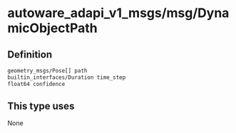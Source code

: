 <!-- This file is generated by a tool. Do not edit directly. -->

# autoware_adapi_v1_msgs/msg/DynamicObjectPath

## Definition

```txt
geometry_msgs/Pose[] path
builtin_interfaces/Duration time_step
float64 confidence
```

## This type uses

None
